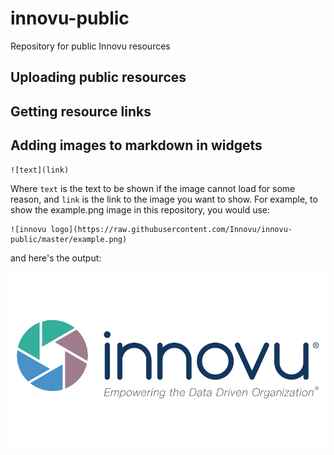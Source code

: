 # innovu-public

Repository for public Innovu resources

## Uploading public resources



## Getting resource links



## Adding images to markdown in widgets

```
![text](link)
```

Where `text` is the text to be shown if the image cannot load for some reason, and `link` is the link to the image you want to show. For example, to show the example.png image in this repository, you would use:

```
![innovu logo](https://raw.githubusercontent.com/Innovu/innovu-public/master/example.png)
```

and here's the output:

![innovu logo](https://raw.githubusercontent.com/Innovu/innovu-public/master/example.png)

